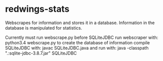 # redwings-stats

Webscrapes for information and stores it in a database. Information in the database is manipulated for statistics.


Currently must run webscrape.py before SQLiteJDBC
run webscraper with: 
	python3.4 webscrape.py to create the database of information
compile SQLiteJDBC with: 
	javac SQLiteJDBC.java
and run with:
	java -classpath ".:sqlite-jdbc-3.8.7.jar" SQLiteJDBC
